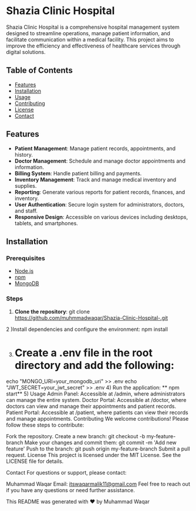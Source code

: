 # Shazia Clinic Hospital

Shazia Clinic Hospital is a comprehensive hospital management system designed to streamline operations, manage patient information, and facilitate communication within a medical facility. This project aims to improve the efficiency and effectiveness of healthcare services through digital solutions.

## Table of Contents
- [Features](#features)
- [Installation](#installation)
- [Usage](#usage)
- [Contributing](#contributing)
- [License](#license)
- [Contact](#contact)

## Features
- **Patient Management**: Manage patient records, appointments, and history.
- **Doctor Management**: Schedule and manage doctor appointments and information.
- **Billing System**: Handle patient billing and payments.
- **Inventory Management**: Track and manage medical inventory and supplies.
- **Reporting**: Generate various reports for patient records, finances, and inventory.
- **User Authentication**: Secure login system for administrators, doctors, and staff.
- **Responsive Design**: Accessible on various devices including desktops, tablets, and smartphones.

## Installation
### Prerequisites
- [Node.js](https://nodejs.org/)
- [npm](https://www.npmjs.com/)
- [MongoDB](https://www.mongodb.com/)

### Steps
1. **Clone the repository**:
   git clone https://github.com/muhmmadwaqar/Shazia-Clinic-Hospital-.git

   
2 )Install dependencies and configure the environment:
   npm install

3) # Create a .env file in the root directory and add the following:
echo "MONGO_URI=your_mongodb_uri" >> .env
echo "JWT_SECRET=your_jwt_secret" >> .env
4)  Run the application:
        ** npm start**
5) Usage
Admin Panel: Accessible at /admin, where administrators can manage the entire system.
Doctor Portal: Accessible at /doctor, where doctors can view and manage their appointments and patient records.
Patient Portal: Accessible at /patient, where patients can view their records and manage appointments.
Contributing
We welcome contributions! Please follow these steps to contribute:

Fork the repository.
Create a new branch: git checkout -b my-feature-branch
Make your changes and commit them: git commit -m 'Add new feature'
Push to the branch: git push origin my-feature-branch
Submit a pull request.
License
This project is licensed under the MIT License. See the LICENSE file for details.

Contact
For questions or support, please contact:

Muhammad Waqar
Email: itswaqarmalik11@gmail.com
Feel free to reach out if you have any questions or need further assistance.

This README was generated with ❤️ by Muhammad Waqar



